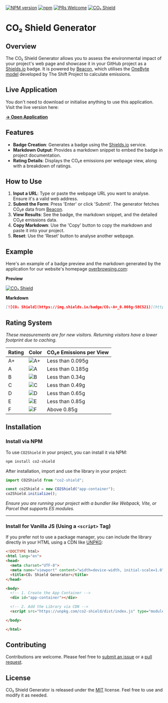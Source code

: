 [![NPM version](https://img.shields.io/npm/v/co2-shield.svg)](https://www.npmjs.com/package/co2-shield)
[![npm](https://img.shields.io/npm/dt/co2-shield.svg)](https://www.npmtrends.com/co2-shield)
[![PRs Welcome](https://img.shields.io/badge/PRs-welcome-brightgreen.svg)](https://egghead.io/courses/how-to-contribute-to-an-open-source-project-on-github)
[![CO₂ Shield](https://img.shields.io/badge/CO₂-A+_0.008g-58C521)](https://overbrowsing.com/projects/co2-shield)

# CO₂ Shield Generator

## Overview

The CO₂ Shield Generator allows you to assess the environmental impact of your project's web page and showcase it in your GitHub project as a [Shields.io](https://shields.io") badge. It is powered by [Beacon](https://digitalbeacon.co), which utilises the [OneByte model](https://theshiftproject.org/en/lean-ict-2) developed by The Shift Project to calculate emissions.

## Live Application

You don't need to download or initialise anything to use this application. Visit the live version here:

[**→ Open Application**](https://overbrowsing.com/projects/co2-shield)

## Features

- **Badge Creation**: Generates a badge using the [Shields.io](https://shields.io) service.
- **Markdown Output**: Provides a markdown snippet to embed the badge in project documentation.
- **Rating Details**: Displays the CO₂e emissions per webpage view, along with a breakdown of ratings.

## How to Use

1. **Input a URL**: Type or paste the webpage URL you want to analyse. Ensure it's a valid web address.
2. **Submit the Form**: Press 'Enter' or click 'Submit'. The generator fetches CO₂e data from [Beacon](https://digitalbeacon.co).
3. **View Results**: See the badge, the markdown snippet, and the detailed CO₂e emissions data.
4. **Copy Markdown**: Use the 'Copy' button to copy the markdown and paste it into your project.
5. **Reset**: Use the 'Reset' button to analyse another webpage.

## Example

Here's an example of a badge preview and the markdown generated by the application for our website's homepage [overbrowsing.com](https://overbrowsing.com):

**Preview**

[![CO₂ Shield](https://img.shields.io/badge/CO₂-A+_0.008g-58C521)](https://overbrowsing.com/projects/co2-shield)

**Markdown**

```markdown
[![CO₂ Shield](https://img.shields.io/badge/CO₂-A+_0.008g-58C521)](https://overbrowsing.com/projects/co2-shield)
```

## Rating System

*These measurements are for new visitors. Returning visitors have a lower footprint due to caching.*

| Rating | Color                                                           | CO₂e Emissions per View |
| ------ | --------------------------------------------------------------- | ----------------------- |
| A+     | ![A+](https://via.placeholder.com/15/58C521/000000?text=+ "A+") | Less than 0.095g        |
| A      | ![A](https://via.placeholder.com/15/20AE69/000000?text=+ "A")   | Less than 0.185g        |
| B      | ![B](https://via.placeholder.com/15/2D8EAC/000000?text=+ "B")   | Less than 0.34g         |
| C      | ![C](https://via.placeholder.com/15/C89806/000000?text=+ "C")   | Less than 0.49g         |
| D      | ![D](https://via.placeholder.com/15/C05328/000000?text=+ "D")   | Less than 0.65g         |
| E      | ![E](https://via.placeholder.com/15/B71E1E/000000?text=+ "E")   | Less than 0.85g         |
| F      | ![F](https://via.placeholder.com/15/652A2A/000000?text=+ "F")   | Above 0.85g             |

## Installation

### Install via NPM

To use `CO2Shield` in your project, you can install it via NPM:

```bash
npm install co2-shield
```

After installation, import and use the library in your project:

```javascript
import CO2Shield from "co2-shield";

const co2Shield = new CO2Shield("app-container");
co2Shield.initialize();
```

*Ensure you are running your project with a bundler like Webpack, Vite, or Parcel that supports ES modules.*

---

### Install for Vanilla JS (Using a `<script>` Tag)

If you prefer not to use a package manager, you can include the library directly in your HTML using a CDN like [UNPKG](https://unpkg.com):

```html
<!DOCTYPE html>
<html lang="en">
<head>
  <meta charset="UTF-8">
  <meta name="viewport" content="width=device-width, initial-scale=1.0">
  <title>CO₂ Shield Generator</title>
</head>

<body>
  <!-- 1. Create the App Container -->
  <div id="app-container"></div>

  <!-- 2. Add the Library via CDN -->
  <script src="https://unpkg.com/co2-shield/dist/index.js" type="module"></script>

</body>

</html>
```

## Contributing

Contributions are welcome. Please feel free to [submit an issue](https://github.com/overbrowsing/co2-shield/issues) or a [pull request](https://github.com/overbrowsing/co2-shield/pulls).

## License

CO₂ Shield Generator is released under the [MIT](/LICENSE) license. Feel free to use and modify it as needed.